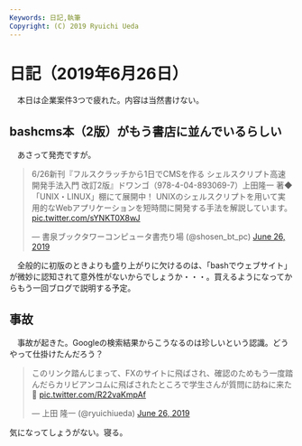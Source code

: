 ```yaml
---
Keywords: 日記,執筆
Copyright: (C) 2019 Ryuichi Ueda
---
```


# 日記（2019年6月26日）

　本日は企業案件3つで疲れた。内容は当然書けない。

## bashcms本（2版）がもう書店に並んでいるらしい

　あさって発売ですが。

<blockquote class="twitter-tweet" data-partner="tweetdeck"><p lang="ja" dir="ltr">6/26新刊『フルスクラッチから1日でCMSを作る シェルスクリプト高速開発手法入門 改訂2版』ドワンゴ（978-4-04-893069-7）上田隆一 著◆「UNIX・LINUX」棚にて展開中！ UNIXのシェルスクリプトを用いて実用的なWebアプリケーションを短時間に開発する手法を解説しています。 <a href="https://t.co/sYNKT0X8wJ">pic.twitter.com/sYNKT0X8wJ</a></p>&mdash; 書泉ブックタワーコンピュータ書売り場 (@shosen_bt_pc) <a href="https://twitter.com/shosen_bt_pc/status/1143791926681800705?ref_src=twsrc%5Etfw">June 26, 2019</a></blockquote>
<script async src="https://platform.twitter.com/widgets.js" charset="utf-8"></script>

　全般的に初版のときよりも盛り上がりに欠けるのは、「bashでウェブサイト」が微妙に認知されて意外性がないからでしょうか・・・。買えるようになってからもう一回ブログで説明する予定。


## 事故

　事故が起きた。Googleの検索結果からこうなるのは珍しいという認識。どうやって仕掛けたんだろう？

<blockquote class="twitter-tweet" data-partner="tweetdeck"><p lang="ja" dir="ltr">このリンク踏んじまって、FXのサイトに飛ばされ、確認のためもう一度踏んだらカリビアンコムに飛ばされたところで学生さんが質問に訪ねに来た💩 <a href="https://t.co/R22vaKmpAf">pic.twitter.com/R22vaKmpAf</a></p>&mdash; 上田 隆一 (@ryuichiueda) <a href="https://twitter.com/ryuichiueda/status/1143734763930312705?ref_src=twsrc%5Etfw">June 26, 2019</a></blockquote>
<script async src="https://platform.twitter.com/widgets.js" charset="utf-8"></script>


気になってしょうがない。寝る。

